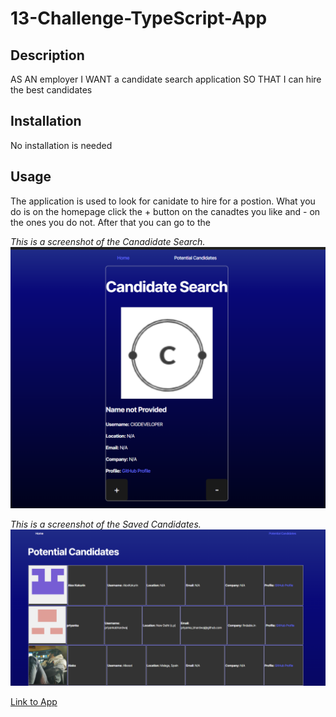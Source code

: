 # 13-Challenge-TypeScript-App

## Description
AS AN employer I WANT a candidate search application SO THAT I can hire the best candidates

## Installation

No installation is needed

## Usage

The application is used to look for canidate to hire for a postion. What you do is on the homepage click the + button on the canadtes you like and - on the ones you do not. After that you can go to the 

*This is a screenshot of the Canadidate Search.*
![Screenshot of the Candidate Search](src/assets/CandidateSearch.png)

*This is a screenshot of the Saved Candidates.*
![Screenshot of the Saved Candidates](src/assets/PotentialCandidates.png)


[Link to App](https://one3-challenge-typescript-app.onrender.com)
